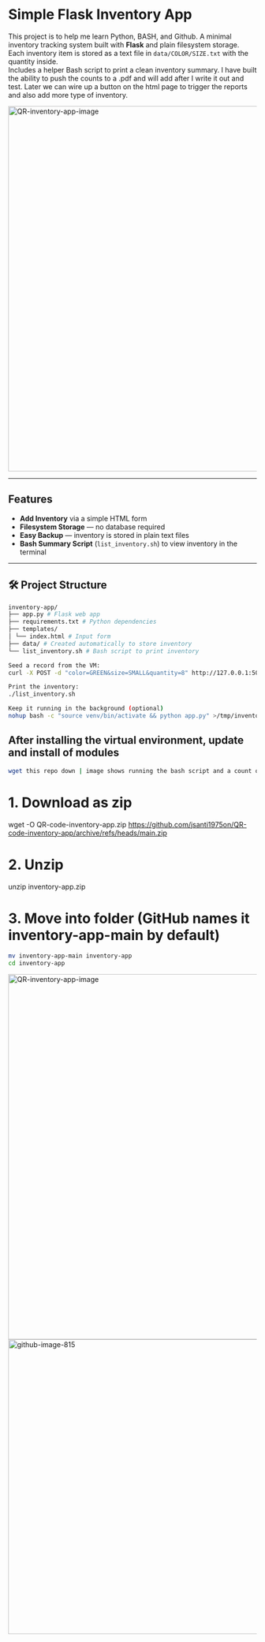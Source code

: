 # Simple Flask Inventory App

This project is to help me learn Python, BASH, and Github.
A minimal inventory tracking system built with **Flask** and plain filesystem storage.  
Each inventory item is stored as a text file in `data/COLOR/SIZE.txt` with the quantity inside.  
Includes a helper Bash script to print a clean inventory summary.
I have built the ability to push the counts to a .pdf and will add after I write it out and test.
Later we can wire up a button on the html page to trigger the reports and also add more type of inventory.

<img width="1072" height="741" alt="QR-inventory-app-image" src="https://github.com/user-attachments/assets/773b6687-4d47-478b-a19e-d5b3a49f0ce7" />


---

## Features
- **Add Inventory** via a simple HTML form
- **Filesystem Storage** — no database required
- **Easy Backup** — inventory is stored in plain text files
- **Bash Summary Script** (`list_inventory.sh`) to view inventory in the terminal

---

## 🛠 Project Structure

```Bash
inventory-app/
├── app.py # Flask web app
├── requirements.txt # Python dependencies
├── templates/
│ └── index.html # Input form
├── data/ # Created automatically to store inventory
└── list_inventory.sh # Bash script to print inventory
```

```Bash
Seed a record from the VM:
curl -X POST -d "color=GREEN&size=SMALL&quantity=8" http://127.0.0.1:5000
```

```Bash
Print the inventory:
./list_inventory.sh
```


```Bash
Keep it running in the background (optional)
nohup bash -c "source venv/bin/activate && python app.py" >/tmp/inventory.log 2>&1 &
```

## After installing the virtual environment, update and install of modules

```Bash
wget this repo down | image shows running the bash script and a count of 8 small green shirts.
```

# 1. Download as zip
wget -O QR-code-inventory-app.zip https://github.com/jsanti1975on/QR-code-inventory-app/archive/refs/heads/main.zip

# 2. Unzip
unzip inventory-app.zip

# 3. Move into folder (GitHub names it inventory-app-main by default)

```Bash
mv inventory-app-main inventory-app
cd inventory-app
```
<img width="1072" height="741" alt="QR-inventory-app-image" src="https://github.com/user-attachments/assets/6b84b4e5-8998-40a6-971d-feceb50f1559" />

<img width="754" height="598" alt="github-image-815" src="https://github.com/user-attachments/assets/86ebfd93-40ef-4e7b-9113-76a117f6f110" />





